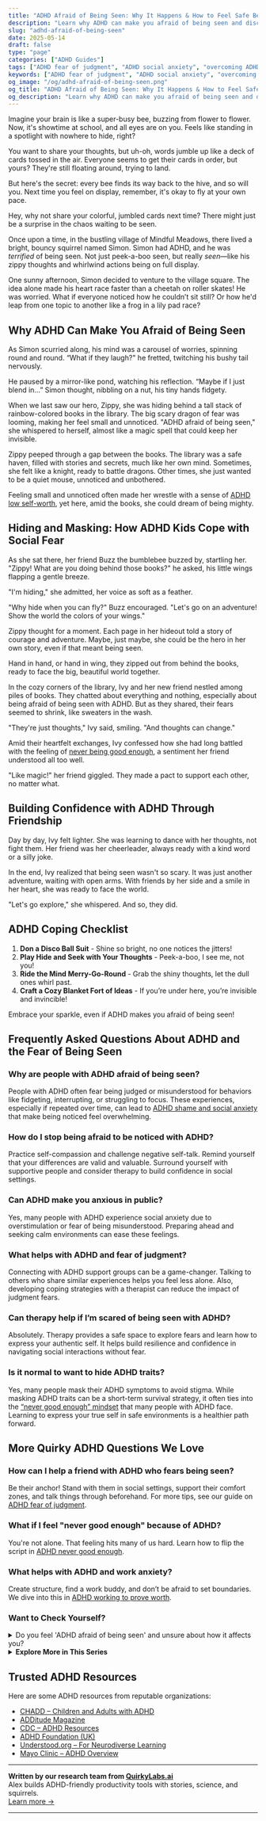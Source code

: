 ```yaml
---
title: "ADHD Afraid of Being Seen: Why It Happens & How to Feel Safe Being You"
description: "Learn why ADHD can make you afraid of being seen and discover expert-backed strategies to overcome fear of judgment, social anxiety, and self-doubt."
slug: "adhd-afraid-of-being-seen"
date: 2025-05-14
draft: false
type: "page"
categories: ["ADHD Guides"]
tags: ["ADHD fear of judgment", "ADHD social anxiety", "overcoming ADHD stigma", "ADHD self-expression", "ADHD and public speaking", "ADHD emotional support", "ADHD acceptance strategies"]
keywords: ["ADHD fear of judgment", "ADHD social anxiety", "overcoming ADHD stigma", "ADHD self-expression", "ADHD and public speaking", "ADHD emotional support", "ADHD acceptance strategies"]
og_image: "/og/adhd-afraid-of-being-seen.png"
og_title: "ADHD Afraid of Being Seen: Why It Happens & How to Feel Safe Being You"
og_description: "Learn why ADHD can make you afraid of being seen and discover expert-backed strategies to overcome fear of judgment, social anxiety, and self-doubt."
---
```


Imagine your brain is like a super-busy bee, buzzing from flower to flower. Now, it's showtime at school, and all eyes are on you. Feels like standing in a spotlight with nowhere to hide, right?

You want to share your thoughts, but uh-oh, words jumble up like a deck of cards tossed in the air. Everyone seems to get their cards in order, but yours? They're still floating around, trying to land.

But here's the secret: every bee finds its way back to the hive, and so will you. Next time you feel on display, remember, it's okay to fly at your own pace.

Hey, why not share your colorful, jumbled cards next time? There might just be a surprise in the chaos waiting to be seen.

Once upon a time, in the bustling village of Mindful Meadows, there lived a bright, bouncy squirrel named Simon. Simon had ADHD, and he was *terrified* of being seen. Not just peek-a-boo seen, but really *seen*—like his zippy thoughts and whirlwind actions being on full display.

One sunny afternoon, Simon decided to venture to the village square. The idea alone made his heart race faster than a cheetah on roller skates! He was worried. What if everyone noticed how he couldn’t sit still? Or how he'd leap from one topic to another like a frog in a lily pad race?

## Why ADHD Can Make You Afraid of Being Seen

As Simon scurried along, his mind was a carousel of worries, spinning round and round. “What if they laugh?" he fretted, twitching his bushy tail nervously.

He paused by a mirror-like pond, watching his reflection. “Maybe if I just blend in…” Simon thought, nibbling on a nut, his tiny hands fidgety.

When we last saw our hero, Zippy, she was hiding behind a tall stack of rainbow-colored books in the library. The big scary dragon of fear was looming, making her feel small and unnoticed. "ADHD afraid of being seen," she whispered to herself, almost like a magic spell that could keep her invisible.

Zippy peeped through a gap between the books. The library was a safe haven, filled with stories and secrets, much like her own mind. Sometimes, she felt like a knight, ready to battle dragons. Other times, she just wanted to be a quiet mouse, unnoticed and unbothered.

Feeling small and unnoticed often made her wrestle with a sense of [ADHD low self-worth](/pages/adhd-low-self-worth/), yet here, amid the books, she could dream of being mighty.

## Hiding and Masking: How ADHD Kids Cope with Social Fear

As she sat there, her friend Buzz the bumblebee buzzed by, startling her. "Zippy! What are you doing behind those books?" he asked, his little wings flapping a gentle breeze.

"I'm hiding," she admitted, her voice as soft as a feather.

"Why hide when you can fly?" Buzz encouraged. "Let's go on an adventure! Show the world the colors of your wings."

Zippy thought for a moment. Each page in her hideout told a story of courage and adventure. Maybe, just maybe, she could be the hero in her own story, even if that meant being seen.

Hand in hand, or hand in wing, they zipped out from behind the books, ready to face the big, beautiful world together.

In the cozy corners of the library, Ivy and her new friend nestled among piles of books. They chatted about everything and nothing, especially about being afraid of being seen with ADHD. But as they shared, their fears seemed to shrink, like sweaters in the wash.

"They're just thoughts," Ivy said, smiling. "And thoughts can change."

Amid their heartfelt exchanges, Ivy confessed how she had long battled with the feeling of [never being good enough](/pages/adhd-never-good-enough/), a sentiment her friend understood all too well.

"Like magic!" her friend giggled. They made a pact to support each other, no matter what.

## Building Confidence with ADHD Through Friendship

Day by day, Ivy felt lighter. She was learning to dance with her thoughts, not fight them. Her friend was her cheerleader, always ready with a kind word or a silly joke.

In the end, Ivy realized that being seen wasn't so scary. It was just another adventure, waiting with open arms. With friends by her side and a smile in her heart, she was ready to face the world.

"Let's go explore," she whispered. And so, they did.

## ADHD Coping Checklist

1. **Don a Disco Ball Suit** - Shine so bright, no one notices the jitters!
2. **Play Hide and Seek with Your Thoughts** - Peek-a-boo, I see me, not you!
3. **Ride the Mind Merry-Go-Round** - Grab the shiny thoughts, let the dull ones whirl past.
4. **Craft a Cozy Blanket Fort of Ideas** - If you’re under here, you’re invisible and invincible!

Embrace your sparkle, even if ADHD makes you afraid of being seen!

## Frequently Asked Questions About ADHD and the Fear of Being Seen

### **Why are people with ADHD afraid of being seen?**

People with ADHD often fear being judged or misunderstood for behaviors like fidgeting, interrupting, or struggling to focus. These experiences, especially if repeated over time, can lead to [ADHD shame and social anxiety](/pages/adhd-fear-of-judgment/) that make being noticed feel overwhelming.

### **How do I stop being afraid to be noticed with ADHD?**

Practice self-compassion and challenge negative self-talk. Remind yourself that your differences are valid and valuable. Surround yourself with supportive people and consider therapy to build confidence in social settings.

### **Can ADHD make you anxious in public?**

Yes, many people with ADHD experience social anxiety due to overstimulation or fear of being misunderstood. Preparing ahead and seeking calm environments can ease these feelings.

### **What helps with ADHD and fear of judgment?**

Connecting with ADHD support groups can be a game-changer. Talking to others who share similar experiences helps you feel less alone. Also, developing coping strategies with a therapist can reduce the impact of judgment fears.

### **Can therapy help if I’m scared of being seen with ADHD?**

Absolutely. Therapy provides a safe space to explore fears and learn how to express your authentic self. It helps build resilience and confidence in navigating social interactions without fear.

### **Is it normal to want to hide ADHD traits?**

Yes, many people mask their ADHD symptoms to avoid stigma. While masking ADHD traits can be a short-term survival strategy, it often ties into the [“never good enough” mindset](/pages/adhd-never-good-enough/) that many people with ADHD face. Learning to express your true self in safe environments is a healthier path forward.

## More Quirky ADHD Questions We Love

### **How can I help a friend with ADHD who fears being seen?**

Be their anchor! Stand with them in social settings, support their comfort zones, and talk things through beforehand. For more tips, see our guide on [ADHD fear of judgment](/pages/adhd-fear-of-judgment/).

### **What if I feel "never good enough" because of ADHD?**

You're not alone. That feeling hits many of us hard. Learn how to flip the script in [ADHD never good enough](/pages/adhd-never-good-enough/).

### **What helps with ADHD and work anxiety?**

Create structure, find a work buddy, and don’t be afraid to set boundaries. We dive into this in [ADHD working to prove worth](/pages/adhd-working-to-prove-worth/).

### **Want to Check Yourself?**

<details><summary>Do you feel 'ADHD afraid of being seen' and unsure about how it affects you?</summary><p>Oh, absolutely, feeling apprehensive about being seen or judged because of ADHD is a common experience. This feeling often stems from past experiences of misunderstanding or criticism about behaviors that are typical for ADHD, such as forgetfulness or difficulty staying on task. It’s perfectly okay to feel this way, and you’re definitely not alone in these feelings. Acknowledging this fear is a brave first step toward managing how it affects you and finding ways to feel more secure and understood in your interactions.</p></details>

<script type="application/ld+json">
{
  "@context": "https://schema.org",
  "@type": "FAQPage",
  "mainEntity": [
    {
      "@type": "Question",
      "name": "Why am I scared to be noticed because of my ADHD?",
      "acceptedAnswer": {
        "@type": "Answer",
        "text": "Feeling scared to be noticed because of ADHD is completely understandable and more common than you might think. Many times, this fear stems from a worry about being judged or misunderstood by others if ADHD-related behaviors are noticeable. It's important to remember that your unique traits and the way your brain works can also be sources of creativity and dynamism, even though they might feel overwhelming at times. Embrace your qualities, and know that seeking supportive communities and environments where your differences are celebrated can make a big difference in feeling more secure and valued."
      }
    },
    {
      "@type": "Question",
      "name": "How to cope with fear of judgment ADHD?",
      "acceptedAnswer": {
        "@type": "Answer",
        "text": "Absolutely, feeling judged is a really tough spot to be in, especially when you're juggling ADHD. One helpful approach is to remind yourself that everyone has their unique quirks and challenges\u2014nobody's perfect! Try to surround yourself with supportive people who understand your experiences and can provide the encouragement you need. Also, practicing self-compassion can be a game-changer; treat yourself with the same kindness and understanding you would offer a good friend. These small steps can really help in managing those fears of judgment."
      }
    },
    {
      "@type": "Question",
      "name": "Can ADHD make you fear being in public?",
      "acceptedAnswer": {
        "@type": "Answer",
        "text": "Absolutely, it's quite common for people with ADHD to feel uneasy about being in public spaces. This can sometimes be linked to feeling overwhelmed by too much stimulation or a fear of unpredictable social interactions. Remember, it's okay and completely normal to feel this way. Finding strategies that comfort you, like having a familiar friend accompany you or planning your outings during less busy times, can really help ease that anxiety."
      }
    },
    {
      "@type": "Question",
      "name": "ADHD fear of being watched, what to do?",
      "acceptedAnswer": {
        "@type": "Answer",
        "text": "Feeling uneasy about being watched is quite common among those with ADHD, and you're definitely not alone in this. A good first step is to gently remind yourself that most people are more focused on their own actions rather than intensely observing others. Practicing mindfulness can also be very helpful; it allows you to center your thoughts and reduce feelings of anxiety. If this fear significantly impacts your day-to-day life, consider chatting with a therapist who understands ADHD and can offer strategies tailored to your needs. Remember, it\u2019s okay to seek help and take your comfort seriously!"
      }
    },
    {
      "@type": "Question",
      "name": "Techniques to overcome fear of being seen ADHD?",
      "acceptedAnswer": {
        "@type": "Answer",
        "text": "Absolutely, it's quite common to feel a bit nervous about how others perceive your ADHD traits, but remember, your unique qualities are a significant part of what makes you, you! A good start is to work on self-acceptance; embracing your ADHD can actually boost your confidence and reduce fears around being judged. Try connecting with others who share similar experiences through support groups or online communities; hearing how they navigate similar feelings can be incredibly reassuring and empowering. Also, consider educating those around you about ADHD, which can help demystify your experiences and build more understanding relationships. You\u2019re doing wonderfully by just addressing this, so give yourself plenty of kindness along the way!"
      }
    }
  ]
}
</script>
<script type="application/ld+json">
{
  "@context": "https://schema.org",
  "@type": "Article",
  "author": {
    "@type": "Person",
    "name": "QuirkyLabs",
    "url": "https://quirkylabs.ai/about"
  },
  "headline": "ADHD Afraid of Being Seen: Why It Happens & How to Feel Safe Being You",
  "mainEntityOfPage": "https://blog.quirkylabs.ai/pages/adhd-afraid-of-being-seen/",
  "datePublished": "2025-05-07"
}
</script>
<script type="application/ld+json">
{
  "@context": "https://schema.org",
  "@type": "BreadcrumbList",
  "itemListElement": [
    {
      "@type": "ListItem",
      "position": 1,
      "name": "Home",
      "item": "https://quirkylabs.ai/"
    },
    {
      "@type": "ListItem",
      "position": 2,
      "name": "Blog",
      "item": "https://blog.quirkylabs.ai/"
    },
    {
      "@type": "ListItem",
      "position": 3,
      "name": "\"Embrace Visibility: Overcome 'ADHD Afraid of Being Seen'!\"",
      "item": "https://blog.quirkylabs.ai/pages/adhd-afraid-of-being-seen/"
    }
  ]
}
</script>

<details>
<summary><strong>Explore More in This Series</strong></summary>

- [Adhd Carrying School Shame](/pages/adhd-carrying-school-shame/)
- [Adhd Feel Dumb](/pages/adhd-feel-dumb/)
- [Adhd Constant Self Doubt](/pages/adhd-constant-self-doubt/)
- [Adhd Always In Trouble](/pages/adhd-always-in-trouble/)
- [Adhd Fear Of Judgment](/pages/adhd-fear-of-judgment/)
- [Adhd Never Good Enough](/pages/adhd-never-good-enough/)
- [Adhd Working To Prove Worth](/pages/adhd-working-to-prove-worth/)
- [Adhd People Think Im Stupid](/pages/adhd-people-think-im-stupid/)
</details>



## Trusted ADHD Resources

Here are some ADHD resources from reputable organizations:

- [CHADD – Children and Adults with ADHD](https://chadd.org)
- [ADDitude Magazine](https://www.additudemag.com)
- [CDC – ADHD Resources](https://www.cdc.gov/ncbddd/adhd)
- [ADHD Foundation (UK)](https://www.adhdfoundation.org.uk)
- [Understood.org – For Neurodiverse Learning](https://www.understood.org)
- [Mayo Clinic – ADHD Overview](https://www.mayoclinic.org/diseases-conditions/adhd)


---

**Written by our research team from [QuirkyLabs.ai](https://quirkylabs.ai)**  
Alex builds ADHD-friendly productivity tools with stories, science, and squirrels.  
[Learn more →](https://quirkylabs.ai)

---